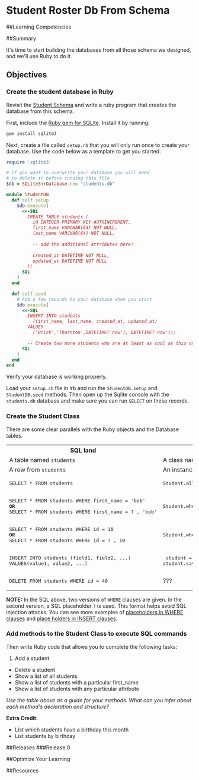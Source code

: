 # Student Roster Db From Schema 
 
##Learning Competencies 

##Summary 

 It's time to start building the databases from all those schema we designed, and we'll use Ruby to do it.  

## Objectives

### Create the student database in Ruby

Revisit the [Student Schema]( http://socrates.devbootcamp.com/challenges/51)  and write a ruby program that creates the database from this schema.  

First, include the [Ruby gem for SQLite](https://github.com/luislavena/sqlite3-ruby).  Install it by running:

```bash
gem install sqlite3
```

Next, create a file called `setup.rb`  that you will only run once to create your database.  Use the code below as a template to get you started. 

```ruby
require 'sqlite3'

# If you want to overwrite your database you will need 
# to delete it before running this file
$db = SQLite3::Database.new "students.db"

module StudentDB
  def self.setup
    $db.execute(
      <<-SQL
        CREATE TABLE students (
          id INTEGER PRIMARY KEY AUTOINCREMENT,
          first_name VARCHAR(64) NOT NULL,
          last_name VARCHAR(64) NOT NULL,
          
          -- add the additional attributes here!
          
          created_at DATETIME NOT NULL,
          updated_at DATETIME NOT NULL
        );
      SQL
    )
  end

  def self.seed
    # Add a few records to your database when you start
    $db.execute(
      <<-SQL
        INSERT INTO students 
          (first_name, last_name, created_at, updated_at)
        VALUES
          ('Brick','Thornton',DATETIME('now'), DATETIME('now'));

        -- Create two more students who are at least as cool as this one.
      SQL
    )
  end
end
```

Verify your database is working properly. 

Load your `setup.rb` file in irb and run the `StudentDB.setup`  and `StudentDB.seed` methods. Then open up the Sqlite console with the `students.db` database and make sure you can run `SELECT` on these records. 

### Create the Student Class 

There are some clear parallels with the Ruby objects and the Database tables. 

<table class="table table-striped table-bordered">
  <tr>
    <th>SQL land</th>
    <th>Ruby land</th>
  </tr>
  <tr>
    <td>A table named <code>students</code></td>
    <td>A class named <code>Student</code></td>
  </tr>
  <tr>
    <td>A row from <code>students</code></td>
    <td>An instance of <code>Student</code></td>
  </tr>
 <tr>
    <td><pre>SELECT * FROM students </pre></td>
    <td><pre>Student.all</pre></td>
  </tr>
  <tr>
    <td><pre>SELECT * FROM students WHERE first_name = 'bob'<br><b>OR</b><br>SELECT * FROM students WHERE first_name = ? , 'bob'</pre></td>
    <td><pre>Student.where('first_name = ?', 'bob')</pre></td>
  </tr>
  <tr>
    <td><pre>SELECT * FROM students WHERE id = 10<br><b>OR</b><br>SELECT * FROM students WHERE id = ? , 10</pre></td>
    <td><pre>Student.where('id = ?', 10)</pre></td>
  </tr>
    <td><pre>INSERT INTO students (field1, field2, ...)
VALUES(value1, value2, ...)</pre></td>
    <td>
      <pre> student = Student.new(data)
student.save</pre>
    </td>
  </tr>
  <tr>
    <td><pre>DELETE FROM students WHERE id = 40</pre></td>
    <td>???</td>
  </tr>
</table>

<b>NOTE:</b> In the SQL above, two versions of `WHERE` clauses are given. In the second version, a SQL placeholder `?` is used.  This format helps avoid SQL injection attacks.  You can see more examples of [placeholders in WHERE clauses](http://sqlite-ruby.rubyforge.org/sqlite3/faq.html#538670816) and [place holders in INSERT clauses](http://sqlite-ruby.rubyforge.org/sqlite3/faq.html#538670616).


### Add methods to the Student Class to execute SQL commands

Then write Ruby code that allows you to complete the following tasks:


1. Add a student
- Delete a student
- Show a list of all students
- Show a list of students with a particular first_name 
- Show a list of students with any particular attribute

*Use the table above as a guide for your methods.  What can you infer about each method's declaration and structure?*

**Extra Credit:**

- List which students have a birthday this month
- List students by birthday 

##Releases
###Release 0 

##Optimize Your Learning 

##Resources